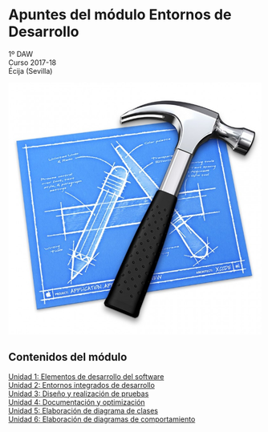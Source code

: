 # Apuntes del módulo Entornos de Desarrollo

1º DAW  
Curso 2017-18  
Écija (Sevilla)  

![Entornos de desarrollo](img/logo.jpg)

## Contenidos del módulo

[Unidad 1: Elementos de desarrollo del software](1.ELEMENTOS.md)  
[Unidad 2: Entornos integrados de desarrollo](2.ENTORNOS.md)  
[Unidad 3: Diseño y realización de pruebas](3.PRUEBAS.md)  
[Unidad 4: Documentación y optimización](4.DOCUMENTACION.md)  
[Unidad 5: Elaboración de diagrama de clases](5.DIAGRAMAS_CLASES.md)   
[Unidad 6: Elaboración de diagramas de comportamiento](6.DIAGRAMAS_COMPORTAMIENTO.md)  

